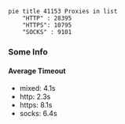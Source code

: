 
```mermaid
pie title 41153 Proxies in list
    "HTTP" : 28395
    "HTTPS": 10795
    "SOCKS" : 9101
```

### Some Info
#### Average Timeout

- mixed: 4.1s
- http: 2.3s
- https: 8.1s
- socks: 6.4s